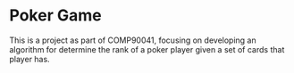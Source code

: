 # Poker Game
This is a project as part of COMP90041, focusing on developing an algorithm for determine the rank of a poker player given a set of cards that player has.
